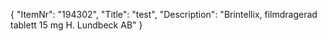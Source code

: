{
  "ItemNr": "194302",
  "Title": "test",
  "Description": "Brintellix, filmdragerad tablett 15 mg H. Lundbeck AB"
}